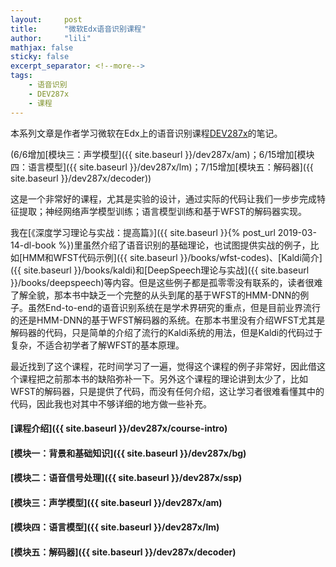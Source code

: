 ```yaml
---
layout:     post
title:      "微软Edx语音识别课程"
author:     "lili"
mathjax: false
sticky: false
excerpt_separator: <!--more-->
tags:
    - 语音识别
    - DEV287x
    - 课程
---
```


本系列文章是作者学习微软在Edx上的语音识别课程[DEV287x](https://courses.edx.org/courses/course-v1:Microsoft+DEV287x+1T2019a/course)的笔记。

<span class='zz'>(6/6增加[模块三：声学模型]({{ site.baseurl }}/dev287x/am)；6/15增加[模块四：语言模型]({{ site.baseurl }}/dev287x/lm)；7/15增加[模块五：解码器]({{ site.baseurl }}/dev287x/decoder))</span>

这是一个非常好的课程，尤其是实验的设计，通过实际的代码让我们一步步完成特征提取；神经网络声学模型训练；语言模型训练和基于WFST的解码器实现。

我在[《深度学习理论与实战：提高篇》]({{ site.baseurl }}{% post_url 2019-03-14-dl-book %})里虽然介绍了语音识别的基础理论，也试图提供实战的例子，比如[HMM和WFST代码示例]({{ site.baseurl }}/books/wfst-codes)、[Kaldi简介]({{ site.baseurl }}/books/kaldi)和[DeepSpeech理论与实战]({{ site.baseurl }}/books/deepspeech)等内容。但是这些例子都是孤零零没有联系的，读者很难了解全貌，那本书中缺乏一个完整的从头到尾的基于WFST的HMM-DNN的例子。虽然End-to-end的语音识别系统在是学术界研究的重点，但是目前业界流行的还是HMM-DNN的基于WFST解码器的系统。在那本书里没有介绍WFST尤其是解码器的代码，只是简单的介绍了流行的Kaldi系统的用法，但是Kaldi的代码过于复杂，不适合初学者了解WFST的基本原理。

最近找到了这个课程，花时间学习了一遍，觉得这个课程的例子非常好，因此借这个课程把之前那本书的缺陷弥补一下。另外这个课程的理论讲到太少了，比如WFST的解码器，只是提供了代码，而没有任何介绍，这让学习者很难看懂其中的代码，因此我也对其中不够详细的地方做一些补充。

 <!--more-->
 
 


#### [课程介绍]({{ site.baseurl }}/dev287x/course-intro)

#### [模块一：背景和基础知识]({{ site.baseurl }}/dev287x/bg)

#### [模块二：语音信号处理]({{ site.baseurl }}/dev287x/ssp)

#### [模块三：声学模型]({{ site.baseurl }}/dev287x/am)

#### [模块四：语言模型]({{ site.baseurl }}/dev287x/lm)

#### [模块五：解码器]({{ site.baseurl }}/dev287x/decoder)
